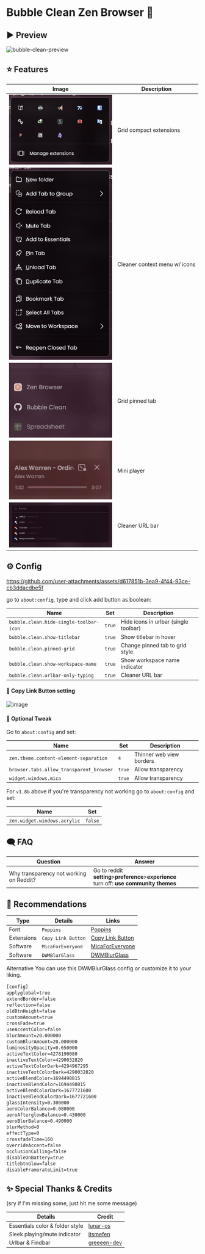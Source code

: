 # Bubble Clean Zen Browser 🫧
## ▶️ Preview
![bubble-clean-preview](https://raw.githubusercontent.com/nieffka/bubble-clean-zen/refs/heads/main/images/main.png)

## ⭐ Features
| Image                                                                                                                                                                                                                                              | Description                   |
| -------------------------------------------------------------------------------------------------------------------------------------------------------------------------------------------------------------------------------------------------- | ----------------------------- |
| <img src="https://raw.githubusercontent.com/nieffka/bubble-clean-zen/refs/heads/main/images/extension.png" data-canonical-src="https://raw.githubusercontent.com/nieffka/bubble-clean-zen/refs/heads/main/images/extension.png" width="270" />     | Grid compact extensions       |
| <img src="https://raw.githubusercontent.com/nieffka/bubble-clean-zen/refs/heads/main/images/contextmenu.png" data-canonical-src="https://raw.githubusercontent.com/nieffka/bubble-clean-zen/refs/heads/main/images/contextmenu.png" width="270" /> | Cleaner context menu w/ icons |
| <img src="https://raw.githubusercontent.com/nieffka/bubble-clean-zen/refs/heads/main/images/gridpin.gif" data-canonical-src="https://raw.githubusercontent.com/nieffka/bubble-clean-zen/refs/heads/main/images/gridpin.gif" width="270" />         | Grid pinned tab               |
| <img src="https://raw.githubusercontent.com/nieffka/bubble-clean-zen/refs/heads/main/images/miniplayer.gif" data-canonical-src="https://raw.githubusercontent.com/nieffka/bubble-clean-zen/refs/heads/main/images/miniplayer.gif" width="270" />   | Mini player                   |
| <img src="https://raw.githubusercontent.com/nieffka/bubble-clean-zen/refs/heads/main/images/urlbar.gif" data-canonical-src="https://raw.githubusercontent.com/nieffka/bubble-clean-zen/refs/heads/main/images/urlbar.gif" width="270" />           | Cleaner URL bar               |


## ⚙️ Config
https://github.com/user-attachments/assets/d617851b-3ea9-4f44-93ce-cb3ddacdbe5f

go to `about:config`, type and click add button as boolean:

| Name                                    | Set    | Description                           |
| --------------------------------------- | ------ | ------------------------------------- |
| `bubble.clean.hide-single-toolbar-icon` | `true` | Hide icons in urlbar (single toolbar) |
| `bubble.clean.show-titlebar`            | `true` | Show titlebar in hover                |
| `bubble.clean.pinned-grid`              | `true` | Change pinned tab to grid style       |
| `bubble.clean.show-workspace-name`      | `true` | Show workspace name indicator         |
| `bubble.clean.urlbar-only-typing`       | `true` | Cleaner URL bar                       |

#### 💠 Copy Link Button setting
![image](https://github.com/user-attachments/assets/46fee675-8b0f-4ed8-b0ea-c34fd013f28b)

#### 💠 Optional Tweak
Go to `about:config` and set:

| Name                                       | Set    | Description                   |
| ------------------------------------------ | ------ | ----------------------------- |
| `zen.theme.content-element-separation`     | `4`    | Thinner web view borders      |
| `browser.tabs.allow_transparent_browser`   | `true` | Allow transparency            |
| `widget.windows.mica`                      | `true` | Allow transparency            |

For `v1.8b` above if you're transparency not working
go to `about:config` and set:

| Name                         | Set     |
| ---------------------------- | ------- |
| `zen.widget.windows.acrylic` | `false` |


## 🗨️ FAQ

| Question                                | Answer                                                                                        |
| --------------------------------------- | --------------------------------------------------------------------------------------------- |
| Why transparency not working on Reddit? | Go to reddit **setting**>**preference**>**experience**<br> turn off: **use community themes** |

## 🏅 Recommendations

| Type       | Details            | Links                                                                                      |
| ---------- | ------------------ | ------------------------------------------------------------------------------------------ |
| Font       | `Poppins`          | [Poppins](https://fonts.google.com/specimen/Poppins)                                       |
| Extensions | `Copy Link Button` | [Copy Link Button](https://addons.mozilla.org/en-US/firefox/addon/copy-frame-or-page-url/) |
| Software   | `MicaForEveryone`  | [MicaForEveryone](https://github.com/MicaForEveryone/MicaForEveryone)                      |
| Software   | `DWMBlurGlass`     | [DWMBlurGlass](https://github.com/Maplespe/DWMBlurGlass)                                   |

Alternative You can use this DWMBlurGlass config or customize it to your liking.
```
[config]
applyglobal=true
extendBorder=false
reflection=false
oldBtnHeight=false
customAmount=true
crossFade=true
useAccentColor=false
blurAmount=20.000000
customBlurAmount=20.000000
luminosityOpacity=0.650000
activeTextColor=4278190080
inactiveTextColor=4290032820
activeTextColorDark=4294967295
inactiveTextColorDark=4290032820
activeBlendColor=1694498815
inactiveBlendColor=1694498815
activeBlendColorDark=1677721600
inactiveBlendColorDark=1677721600
glassIntensity=0.300000
aeroColorBalance=0.080000
aeroAfterglowBalance=0.430000
aeroBlurBalance=0.490000
blurMethod=0
effectType=0
crossfadeTime=160
overrideAccent=false
occlusionCulling=false
disableOnBattery=true
titlebtnGlow=false
disableFramerateLimit=true
```

## ✨ Special Thanks & Credits
(sry if I'm missing some, just hit me some message)

| Details                         | Credit                                                        |
| ------------------------------- | ------------------------------------------------------------- |
| Essentials color & folder style | [lunar-os](https://github.com/lunar-os/ZenCss)                |
| Sleek playing/mute indicator    | [itsmefen](https://github.com/itsmefen/Dark-Harmony)          |
| Urlbar & Findbar                | [greeeen-dev](https://github.com/greeeen-dev/natsumi-browser) |
